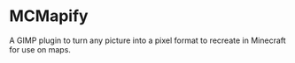 # MCMapify
A GIMP plugin to turn any picture into a pixel format to recreate in Minecraft for use on maps.
